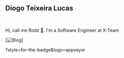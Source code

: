 <h2>Diogo Teixeira Lucas</h2>

</br>

Hi, call me Rodz 👋. I'm a Software Engineer at X-Team

[![Blog](https://img.shields.io/badge/LinkedIn-0077B5?style=for-the-badge&logo=linkedin&logoColor=white)]

?style=for-the-badge&logo=appveyor

<!--
**diogolucasz/diogolucasz** is a ✨ _special_ ✨ repository because its `README.md` (this file) appears on your GitHub profile.

Here are some ideas to get you started:

- 🔭 I’m currently working on ...
- 🌱 I’m currently learning ...
- 👯 I’m looking to collaborate on ...
- 🤔 I’m looking for help with ...
- 💬 Ask me about ...
- 📫 How to reach me: ...
- 😄 Pronouns: ...
- ⚡ Fun fact: ...
-->
